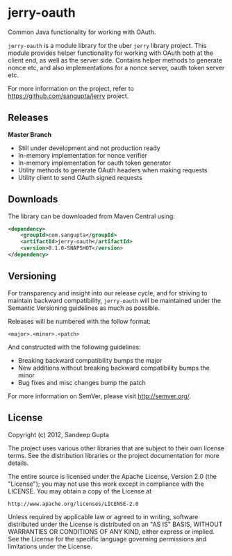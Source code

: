 jerry-oauth
===========

Common Java functionality for working with OAuth.

`jerry-oauth` is a module library for the uber `jerry` library project. This module provides helper functionality 
for working with OAuth both at the client end, as well as the server side. Contains helper methods to generate
nonce etc, and also implementations for a nonce server, oauth token server etc.

For more information on the project, refer to https://github.com/sangupta/jerry project.

Releases
--------

**Master Branch**

* Still under development and not production ready
* In-memory implementation for nonce verifier
* In-memory implementation for oauth token generator
* Utility methods to generate OAuth headers when making requests
* Utility client to send OAuth signed requests

Downloads
---------

The library can be downloaded from Maven Central using:

```xml
<dependency>
    <groupId>com.sangupta</groupId>
    <artifactId>jerry-oauth</artifactId>
    <version>0.1.0-SNAPSHOT</version>
</dependency>
```

Versioning
----------

For transparency and insight into our release cycle, and for striving to maintain backward compatibility, 
`jerry-oauth` will be maintained under the Semantic Versioning guidelines as much as possible.

Releases will be numbered with the follow format:

`<major>.<minor>.<patch>`

And constructed with the following guidelines:

* Breaking backward compatibility bumps the major
* New additions without breaking backward compatibility bumps the minor
* Bug fixes and misc changes bump the patch

For more information on SemVer, please visit http://semver.org/.

License
-------
	
Copyright (c) 2012, Sandeep Gupta

The project uses various other libraries that are subject to their
own license terms. See the distribution libraries or the project
documentation for more details.

The entire source is licensed under the Apache License, Version 2.0 
(the "License"); you may not use this work except in compliance with
the LICENSE. You may obtain a copy of the License at

	http://www.apache.org/licenses/LICENSE-2.0

Unless required by applicable law or agreed to in writing, software
distributed under the License is distributed on an "AS IS" BASIS,
WITHOUT WARRANTIES OR CONDITIONS OF ANY KIND, either express or implied.
See the License for the specific language governing permissions and
limitations under the License.
